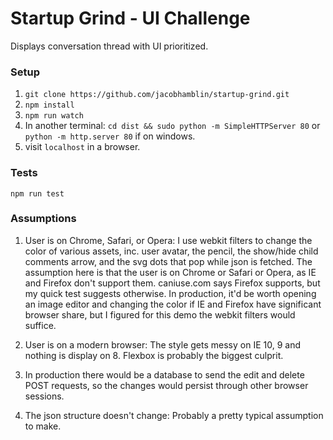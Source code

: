 # Startup Grind - UI Challenge

Displays conversation thread with UI prioritized.

### Setup

1. `git clone https://github.com/jacobhamblin/startup-grind.git`
2. `npm install`
3. `npm run watch`
4. In another terminal: `cd dist && sudo python -m SimpleHTTPServer 80` or `python -m http.server 80` if on windows.
5. visit `localhost` in a browser.

### Tests

```
npm run test
```

### Assumptions

1. User is on Chrome, Safari, or Opera: I use webkit filters to change the color of various assets, inc. user avatar, the pencil, the show/hide child comments arrow, and the svg dots that pop while json is fetched. The assumption here is that the user is on Chrome or Safari or Opera, as IE and Firefox don't support them. caniuse.com says Firefox supports, but my quick test suggests otherwise. In production, it'd be worth opening an image editor and changing the color if IE and Firefox have significant browser share, but I figured for this demo the webkit filters would suffice.

2. User is on a modern browser: The style gets messy on IE 10, 9 and nothing is display on 8. Flexbox is probably the biggest culprit.

3. In production there would be a database to send the edit and delete POST requests, so the changes would persist through other browser sessions.

4. The json structure doesn't change: Probably a pretty typical assumption to make.
